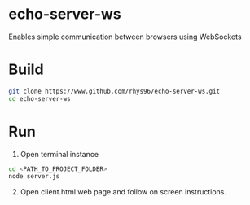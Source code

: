# echo-server-ws

Enables simple communication between browsers using WebSockets

# Build
```bash
git clone https://www.github.com/rhys96/echo-server-ws.git
cd echo-server-ws
```

# Run
1) Open terminal instance
```bash
cd <PATH_TO_PROJECT_FOLDER>
node server.js

```

2) Open client.html web page and follow on screen instructions.
